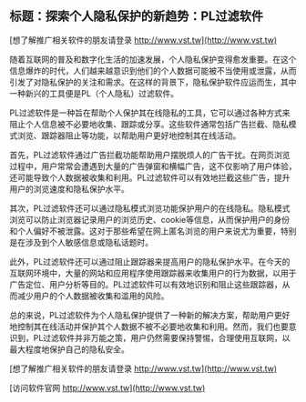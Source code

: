 ## **标题：探索个人隐私保护的新趋势：PL过滤软件**

[想了解推广相关软件的朋友请登录 http://www.vst.tw](http://www.vst.tw)

随着互联网的普及和数字化生活的加速发展，个人隐私保护变得愈发重要。在这个信息爆炸的时代，人们越来越意识到他们的个人数据可能被不当使用或泄露，从而引发了对隐私保护的关注和需求。在这样的背景下，隐私保护软件应运而生，其中一种新兴的工具便是PL（个人隐私）过滤软件。

PL过滤软件是一种旨在帮助个人保护其在线隐私的工具，它可以通过各种方式来阻止个人信息被不必要地收集、跟踪或分享。这些软件通常包括广告拦截、隐私模式浏览、跟踪器阻止等功能，以帮助用户更好地控制其在线活动。

首先，PL过滤软件通过广告拦截功能帮助用户摆脱烦人的广告干扰。在网页浏览过程中，用户常常会遭遇到大量的广告弹窗和横幅广告，这不仅影响了用户体验，还可能导致个人数据被收集和利用。PL过滤软件可以有效地拦截这些广告，提升用户的浏览速度和隐私保护水平。

其次，PL过滤软件还可以通过隐私模式浏览功能保护用户的在线隐私。隐私模式浏览可以防止浏览器记录用户的浏览历史、cookie等信息，从而保护用户的身份和个人偏好不被泄露。这对于那些希望在网上匿名浏览的用户来说尤为重要，特别是在涉及到个人敏感信息或隐私话题时。

此外，PL过滤软件还可以通过阻止跟踪器来提高用户的隐私保护水平。在今天的互联网环境中，大量的网站和应用程序使用跟踪器来收集用户的行为数据，以用于广告定位、用户分析等目的。PL过滤软件可以有效地识别和阻止这些跟踪器，从而减少用户的个人数据被收集和滥用的风险。

总的来说，PL过滤软件为个人隐私保护提供了一种新的解决方案，帮助用户更好地控制其在线活动并保护其个人数据不被不必要地收集和利用。然而，我们也要意识到，PL过滤软件并非万能之策，用户仍然需要保持警惕，合理使用互联网，以最大程度地保护自己的隐私安全。

[想了解推广相关软件的朋友请登录 http://www.vst.tw](http://www.vst.tw)


[访问软件官网 http://www.vst.tw](http://www.vst.tw)
